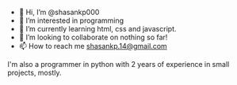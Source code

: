 - 👋 Hi, I’m @shasankp000
- 👀 I’m interested in programming
- 🌱 I’m currently learning html, css and javascript.
- 💞️ I’m looking to collaborate on nothing so far!
- 📫 How to reach me shasankp.14@gmail.com


I'm also a programmer in python with 2 years of experience in small projects, mostly.

<!---
shasankp000/shasankp000 is a ✨ special ✨ repository because its `README.md` (this file) appears on your GitHub profile.
You can click the Preview link to take a look at your changes.
--->
